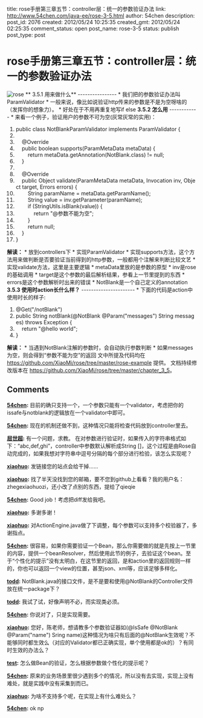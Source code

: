 title: rose手册第三章五节：controller层：统一的参数验证办法
link: http://www.54chen.com/java-ee/rose-3-5.html
author: 54chen
description: 
post_id: 2076
created: 2012/05/24 10:25:35
created_gmt: 2012/05/24 02:25:35
comment_status: open
post_name: rose-3-5
status: publish
post_type: post

# rose手册第三章五节：controller层：统一的参数验证办法

![rose](http://img03.taobaocdn.com/bao/uploaded/i3/T1_9ahXlFfXXbwx8Z8_101515.jpg_210x210.jpg) ** 3.5.1 用来做什么** \---------------- * 我们把的参数验证办法叫ParamValidator * 一般来说，像比如说验证http传来的参数是不是为空呀啥的（发挥你的想象力）。 * 好处在于不用再重复地写if else **3.5.2 怎么用** \------------ * 来看一个例子，验证用户的参数不可为空(灰常灰常的实用)： 

  1. public class NotBlankParamValidator implements ParamValidator {  
  2.   
  3.     @Override  
  4.     public boolean supports(ParamMetaData metaData) {  
  5.         return metaData.getAnnotation(NotBlank.class) != null;  
  6.     }  
  7.   
  8.     @Override  
  9.     public Object validate(ParamMetaData metaData, Invocation inv, Object target, Errors errors) {  
  10.         String paramName = metaData.getParamName();  
  11.         String value = inv.getParameter(paramName);  
  12.         if (StringUtils.isBlank(value)) {  
  13.             return "@参数不能为空";  
  14.         }  
  15.         return null;  
  16.     }  
  17. }  

**解读：** * 放到controllers下 * 实现ParamValidator * 实现supports方法，这个方法用来做判断是否要验证当前得到的http参数，一般都用个注解来判断比较文艺 * 实现validate方法，这里是主要逻辑 * metaData里放的是参数的原型 * inv是rose的基础调用 * target是这个参数的最后解析结果，参看上一节里提到的东西 * errors是这个参数解析时出来的错误 * NotBlank是一个自己定义的annotation **3.5.3 使用时action长什么样？** \---------------------- * 下面的代码是action中使用时长的样子: 

  1. @Get("/notBlank")  
  2. public String notBlank(@NotBlank @Param("messages") String messages) throws Exception {  
  3.     return "@hello world";  
  4. }  

**解读：** * 当遇到NotBlank注解的参数时，会自动执行参数判断 * 如果messages为空，则会得到“参数不能为空”的返回 文中所提及代码均在 <https://github.com/XiaoMi/rose/tree/master/rose-example> 提供。 文档持续修改版本在 <https://github.com/XiaoMi/rose/tree/master/chapter_3_5>。

## Comments

**[54chen](#15684 "2013-12-02 11:26:24"):** 目前的确只支持一个，一个参数只能有一个validator，考虑把你的issafe与notblank的逻辑放在一个validator中即可。

**[54chen](#15648 "2013-07-23 13:43:59"):** 现在的机制还做不到，这种情况只能将检查代码放到controller里去。

**[屈世超](#15607 "2013-07-12 15:54:25"):** 有一个问题，求教。 在对参数进行验证时，如果传入的字符串格式如下：“abc,def,ghi”，controller中参数默认解析成String []，这个过程是由Rose自动完成的，如果我想对字符串中逗号分隔的每个部分进行检验，该怎么实现呢？

**[xiaohuo](#15691 "2013-12-03 16:26:02"):** 发链接您的站点会给干掉……

**[xiaohuo](#15690 "2013-12-03 16:22:15"):** 找了半天没找到您的邮箱，要不您到github上看看？我的用户名：zhegexiaohuozi，还小改了点别的东西，提给了qieqie

**[54chen](#15689 "2013-12-03 11:56:45"):** Good job！考虑把diff发给我吧。

**[xiaohuo](#15687 "2013-12-02 16:03:39"):** 多谢多谢！

**[xiaohuo](#15688 "2013-12-03 10:10:43"):** 对ActionEngine.java做了下调整，每个参数可以支持多个校验器了，多谢指点。

**[54chen](#14907 "2012-05-28 14:56:00"):** 很容易，如果你需要验证一个Bean，那么你需要做的就是先按上一节里的内容，提供一个beanResolver，然后使用此节的例子，去验证这个bean。至于“个性化的提示”没有太明白，在这节里的返回，是和action里的返回规则一样的，你也可以返回一个view的位置，甚至json、xml等，应该足够多样化。

**[todd](#14909 "2012-05-31 21:13:07"):** NotBlank.java的接口文件，是不是要和使用@NotBlank的Controller文件放在统一package下？

**[todd](#14910 "2012-05-31 21:43:05"):** 我试了试，好像声明不必，而实现类必须。

**[54chen](#14911 "2012-06-01 11:14:11"):** 你说对了，只是实现需要。

**[xiaohuo](#15683 "2013-11-30 22:49:44"):** 您好，陈老师，想请教多个参数验证器如(@IsSafe @NotBlank @Param("name") Sring name)这种情况为啥只有后面的@NotBlank生效呢？不能够同时都生效么（对应的Validator都已正确实现，单个使用都是ok的）？有同时生效的办法么？

**[test](#14905 "2012-05-28 10:08:25"):** 怎么做Bean的验证，怎么根据参数做个性化的提示呢？

**[54chen](#15686 "2013-12-02 16:00:42"):** 原来的业务场景里很少遇到多个的情况，所以没有去实现，实现上没有难处，就是实践中没有采集到而已。

**[xiaohuo](#15685 "2013-12-02 15:30:00"):** 为啥不支持多个呢，在实现上有什么难处么？

**[54chen](#15692 "2013-12-03 19:37:27"):** ok np

